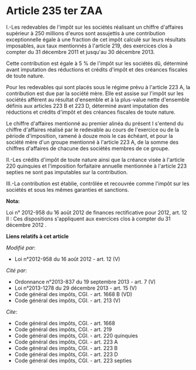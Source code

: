 # Article 235 ter ZAA

I.-Les redevables de l'impôt sur les sociétés réalisant un chiffre d'affaires supérieur à 250 millions d'euros sont
assujettis à une contribution exceptionnelle égale à une fraction de cet impôt calculé sur leurs résultats imposables, aux
taux mentionnés à l'article 219, des exercices clos à compter du 31 décembre 2011 et jusqu'au 30 décembre 2013. 

Cette contribution est égale à 5 % de l'impôt sur les sociétés dû, déterminé avant imputation des réductions et crédits
d'impôt et des créances fiscales de toute nature. 

Pour les redevables qui sont placés sous le régime prévu à l'article 223 A, la contribution est due par la société mère. Elle
est assise sur l'impôt sur les sociétés afférent au résultat d'ensemble et à la plus-value nette d'ensemble définis aux
articles 223 B et 223 D, déterminé avant imputation des réductions et crédits d'impôt et des créances fiscales de toute
nature. 

Le chiffre d'affaires mentionné au premier alinéa du présent I s'entend du chiffre d'affaires réalisé par le redevable au
cours de l'exercice ou de la période d'imposition, ramené à douze mois le cas échéant, et pour la société mère d'un groupe
mentionné à l'article 223 A, de la somme des chiffres d'affaires de chacune des sociétés membres de ce groupe. 

II.-Les crédits d'impôt de toute nature ainsi que la créance visée à l'article 220 quinquies et l'imposition forfaitaire
annuelle mentionnée à l'article 223 septies ne sont pas imputables sur la contribution. 

III.-La contribution est établie, contrôlée et recouvrée comme l'impôt sur les sociétés et sous les mêmes garanties et
sanctions.

**Nota:**

Loi n° 2012-958 du 16 août 2012 de finances rectificative pour 2012, art. 12 II : Ces dispositions s'appliquent aux exercices
clos à compter du 31 décembre 2012 .

**Liens relatifs à cet article**

_Modifié par_:

  - Loi n°2012-958 du 16 août 2012 - art. 12 (V)

_Cité par_:

  - Ordonnance n°2013-837 du 19 septembre 2013 - art. 7 (V)
  - Loi n°2013-1278 du 29 décembre 2013 - art. 15 (V)
  - Code général des impôts, CGI. - art. 1668 B (VD)
  - Code général des impôts, CGI. - art. 213 (V)

_Cite_:

  - Code général des impôts, CGI. - art. 1668
  - Code général des impôts, CGI. - art. 219
  - Code général des impôts, CGI. - art. 220 quinquies
  - Code général des impôts, CGI. - art. 223 A
  - Code général des impôts, CGI. - art. 223 B
  - Code général des impôts, CGI. - art. 223 D
  - Code général des impôts, CGI. - art. 223 septies
